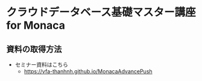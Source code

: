# クラウドデータベース基礎マスター講座 for Monaca
## 資料の取得方法
* セミナー資料はこちら
  * https://vfa-thanhnh.github.io/MonacaAdvancePush
